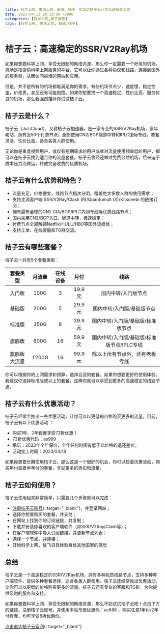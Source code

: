 ```yaml
---
title: 科学上网、魔法上网、翻墙、梯子、机场之桔子云让您高速畅享全球
date: 2023-04-13 20:38:00 +0800
categories: [科学上网,梯子推荐]
tags: [科学上网, 魔法上网, 翻墙,梯子]
---
```

# 桔子云：高速稳定的SSR/V2Ray机场

如果你想要科学上网，享受无限制的网络资源，那么你一定需要一个好用的机场。机场是指提供科学上网服务的平台，它可以让你通过各种协议和线路，连接到国外的服务器，从而访问被墙的网站和应用。

但是，并不是所有的机场都能满足你的需求。有些机场节点少，速度慢，稳定性差，价格贵，甚至还有可能跑路。如果你想要找一个高速稳定、性价比高、服务优良的机场，那么我强烈推荐你试试桔子云。

## 桔子云是什么？

桔子云（JuziCloud），又称桔子云加速器，是一家专业的SSR/V2Ray机场，多年老站，拥有近50个付费节点，全部使用CN2/BGP隧道中转和IPLC国际专线，套餐灵活，性价比高，适合各类人群使用。

无论你是重度视频用户，或仅有短期需求的用户或者对流量使用频率低的用户，都可以在桔子云找到适合你的流量套餐。桔子云曾经还做过免费公益机场，后来迫于成本压力而停运，转成完全收费的优质机场。

## 桔子云有什么优势和特色？

- 流量充足，价格便宜，线路节点档次分明，覆盖绝大多数人群的使用需求；
- 支持主流客户端 SSR/V2Ray/Clash (R)/Quantumult (X)/Kitsunebi 的链接订阅；
- 拥有遍布全球的CN2 GIA/BGP/IPLC内网专线等优质线路节点；
- 国内采用CN2/BGP入口，隧道中转，极速稳定； 
- 付费节点全部解锁Netflix/HULU/HBO等国外流媒体；
- 支持工单、在线客服和TG群交流。

## 桔子云有哪些套餐？

桔子云一共有5个套餐类型：

|   套餐类型   | 月流量 | 在线设备 |  月付  |                    线路                    |
| :----------: | :----: | :------: | :----: | :----------------------------------------: |
|    入门版    |  100G  |    3     | 19.9元 |            国内中转/入门版节点             |
|    基础版    |  200G  |    5     | 29.9元 |         国内中转/入门版/基础版节点         |
|    标准版    |  350G  |    8     | 39.9元 |     国内中转/入门版/基础版/标准版节点      |
|    旗舰版    |  600G  |    16    | 59.9元 | 国内中转/入门版/基础版/标准版节点/IPLC专线 |
| 旗舰版大流量 | 1200G  |    16    | 99.9元 |       除以上所有节点外，还有老板专线       |

你可以根据你的上网需求和预算，选择合适的套餐。如果你想要更好的使用体验，我建议你选择标准版或以上的套餐，这样你就可以享受到更多的高速稳定的线路节点。

## 桔子云有什么优惠活动？

桔子云经常会推出一些优惠活动，让你可以以更低的价格购买更多的流量。目前，桔子云有以下优惠活动 ：

- 购买1年、2年套餐享受73折优惠！
- 73折优惠代码：as999
- 承诺：2023年全年保价，全年任何时间有低于此价格的退还差价。
- 活动接上时间：2023/04/18

如果你想要长期使用桔子云，那么这是一个很好的机会，你可以趁着优惠活动，购买年付或者半年付的套餐，享受更多的折扣和流量。

## 桔子云如何使用？

桔子云使用起来非常简单，只需要几个步骤就可以完成：

- [注册桔子云账号](https://juzi28.com/auth/register?code=jQab){: target="_blank"}，并登录网站；
- 选择你想要购买的套餐，并支付；
- 在网站上找到你的订阅链接，并复制；
- 下载并安装你喜欢的客户端软件（如SSR/V2Ray/Clash等）；
- 在客户端软件中导入订阅链接，并更新节点列表；
- 选择一个节点，并连接；
- 开始科学上网，放飞自我体验身处其他国家的感觉

## 总结

桔子云是一个高速稳定的SSR/V2Ray机场，拥有多种优质线路节点，支持多种客户端软件，提供多种套餐选择，适合各类人群使用。桔子云还经常推出优惠活动，让你可以以更低的价格购买更多的流量。桔子云还有专业的客服和TG群，为你提供及时的服务和支持。

如果你想要科学上网，享受无限制的网络资源，那么不妨试试桔子云吧！点击下方的链接，注册桔子云账号，并使用本站专属优惠码：ac888 ，购买任意1年付/2年付套餐，均可享受8折优惠价。

[点击直达桔子云官网](https://juzi28.com/auth/register?code=jQab){: target="_blank"}
